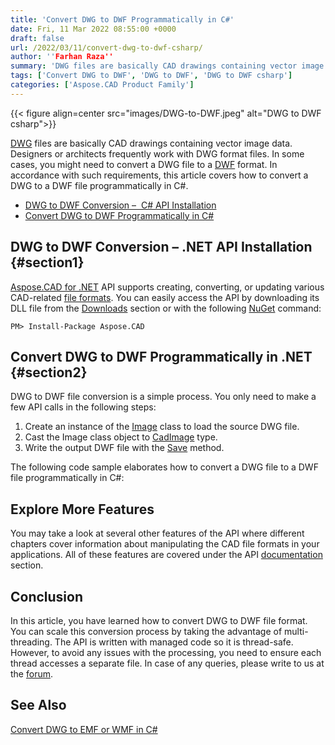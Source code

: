 ```yaml
---
title: 'Convert DWG to DWF Programmatically in C#'
date: Fri, 11 Mar 2022 08:55:00 +0000
draft: false
url: /2022/03/11/convert-dwg-to-dwf-csharp/
author: ''Farhan Raza''
summary: 'DWG files are basically CAD drawings containing vector image data. Designers or architects frequently work with DWG format files. In some cases, you might need to convert a DWG file to a DWF format. In accordance with such requirements, this article covers how to **convert a DWG to a DWF file programmatically in C#.**'
tags: ['Convert DWG to DWF', 'DWG to DWF', 'DWG to DWF csharp']
categories: ['Aspose.CAD Product Family']
---
```




{{< figure align=center src="images/DWG-to-DWF.jpeg" alt="DWG to DWF csharp">}}


[DWG][1] files are basically CAD drawings containing vector image data. Designers or architects frequently work with DWG format files. In some cases, you might need to convert a DWG file to a [DWF][2] format. In accordance with such requirements, this article covers how to convert a DWG to a DWF file programmatically in C#.

*   [DWG to DWF Conversion –  C# API Installation][3]
*   [Convert DWG to DWF Programmatically in C#][4]

## DWG to DWF Conversion – .NET API Installation {#section1}

[Aspose.CAD for .NET][5] API supports creating, converting, or updating various CAD-related [file formats][6]. You can easily access the API by downloading its DLL file from the [Downloads][7] section or with the following [NuGet][8] command:

```
PM> Install-Package Aspose.CAD
```

## Convert DWG to DWF Programmatically in .NET {#section2}

DWG to DWF file conversion is a simple process. You only need to make a few API calls in the following steps:

1.  Create an instance of the [Image][9] class to load the source DWG file.
2.  Cast the Image class object to [CadImage][10] type.
3.  Write the output DWF file with the [Save][11] method.

The following code sample elaborates how to convert a DWG file to a DWF file programmatically in C#:



## Explore More Features

You may take a look at several other features of the API where different chapters cover information about manipulating the CAD file formats in your applications. All of these features are covered under the API [documentation][12] section.

## Conclusion

In this article, you have learned how to convert DWG to DWF file format. You can scale this conversion process by taking the advantage of multi-threading. The API is written with managed code so it is thread-safe. However, to avoid any issues with the processing, you need to ensure each thread accesses a separate file. In case of any queries, please write to us at the [forum][13].

## See Also

[Convert DWG to EMF or WMF in C#][14]




[1]: https://docs.fileformat.com/cad/dwg/
[2]: https://docs.fileformat.com/cad/dwf/
[3]: #section1
[4]: #section2
[5]: https://products.aspose.com/cad/net/
[6]: https://docs.aspose.com/cad/net/supported-file-formats/
[7]: https://downloads.aspose.com/cad/net
[8]: https://www.nuget.org/packages/Aspose.CAD/
[9]: https://apireference.aspose.com/cad/net/aspose.cad/image
[10]: https://apireference.aspose.com/cad/net/aspose.cad.fileformats.cad/cadimage
[11]: https://apireference.aspose.com/cad/net/aspose.cad/image/methods/save/index
[12]: https://docs.aspose.com/cad/net/
[13]: https://forum.aspose.com/c/cad
[14]: https://blog.aspose.com/2022/02/17/convert-dwg-to-emf-wmf-csharp/




